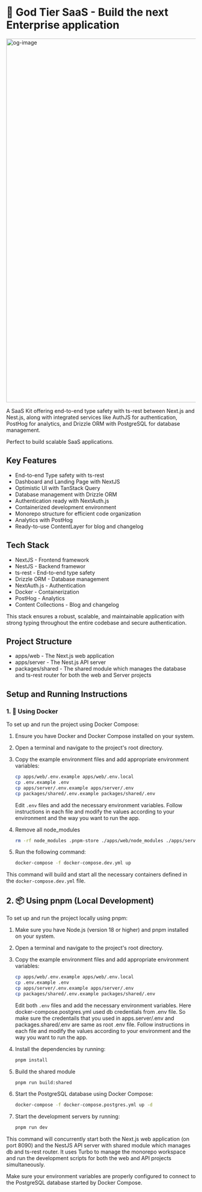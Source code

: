 # 🚀 God Tier SaaS - Build the next Enterprise application

<img width="967" alt="og-image" src="https://github.com/user-attachments/assets/e8eb63e5-beda-44c3-876c-fe173ec1e4d6">

A SaaS Kit offering end-to-end type safety with ts-rest between Next.js and Nest.js, along with integrated services like AuthJS for authentication, PostHog for analytics, and Drizzle ORM with PostgreSQL for database management.

Perfect to build scalable SaaS applications.

## Key Features

- End-to-end Type safety with ts-rest
- Dashboard and Landing Page with NextJS
- Optimistic UI with TanStack Query
- Database management with Drizzle ORM
- Authentication ready with NextAuth.js
- Containerized development environment
- Monorepo structure for efficient code organization
- Analytics with PostHog
- Ready-to-use ContentLayer for blog and changelog


## Tech Stack
- NextJS  - Frontend framework
- NestJS  - Backend framewor
- ts-rest - End-to-end type safety
- Drizzle ORM - Database management
- NextAuth.js - Authentication
- Docker - Containerization
- PostHog - Analytics
- Content Collections - Blog and changelog

This stack ensures a robust, scalable, and maintainable application with strong typing throughout the entire codebase and secure authentication.

## Project Structure

- apps/web - The Next.js web application
- apps/server - The Nest.js API server
- packages/shared - The shared module which manages the database and ts-rest router for both the web and Server projects

## Setup and Running Instructions

### 1. 🐳 Using Docker

To set up and run the project using Docker Compose:

1. Ensure you have Docker and Docker Compose installed on your system.
2. Open a terminal and navigate to the project's root directory.
3. Copy the example environment files and add appropriate environment variables:

   ```bash
   cp apps/web/.env.example apps/web/.env.local
   cp .env.example .env
   cp apps/server/.env.example apps/server/.env
   cp packages/shared/.env.example packages/shared/.env
   ```

   Edit `.env` files and add the necessary environment variables. Follow instructions in each file and modify the values according to your environment and the way you want to run the app.

4. Remove all node_modules

   ```bash
   rm -rf node_modules .pnpm-store ./apps/web/node_modules ./apps/server/node_modules ./packages/shared/node_modules ./apps/server/dist pg_data
   ```

5. Run the following command:

   ```bash
   docker-compose -f docker-compose.dev.yml up
   ```

This command will build and start all the necessary containers defined in the `docker-compose.dev.yml` file.

## 2. 📦 Using pnpm (Local Development)

To set up and run the project locally using pnpm:

1. Make sure you have Node.js (version 18 or higher) and pnpm installed on your system.
2. Open a terminal and navigate to the project's root directory.
3. Copy the example environment files and add appropriate environment variables:

   ```bash
   cp apps/web/.env.example apps/web/.env.local
   cp .env.example .env
   cp apps/server/.env.example apps/server/.env
   cp packages/shared/.env.example packages/shared/.env
   ```

   Edit both `.env` files and add the necessary environment variables. Here docker-compose.postgres.yml used db credentials from .env file. So make sure the credentails that you used in apps.server/.env and packages.shared/.env are same as root .env file. Follow instructions in each file and modify the values according to your environment and the way you want to run the app.

4. Install the dependencies by running:

   ```bash
   pnpm install
   ```

5. Build the shared module

   ```bash
   pnpm run build:shared 
   ```

6. Start the PostgreSQL database using Docker Compose:

   ```bash
   docker-compose -f docker-compose.postgres.yml up -d
   ```

7. Start the development servers by running:

   ```bash
   pnpm run dev
   ```

This command will concurrently start both the Next.js web application (on port 8090) and the NestJS API server with shared module which manages db and ts-rest router. It uses Turbo to manage the monorepo workspace and run the development scripts for both the web and API projects simultaneously.

Make sure your environment variables are properly configured to connect to the PostgreSQL database started by Docker Compose.
